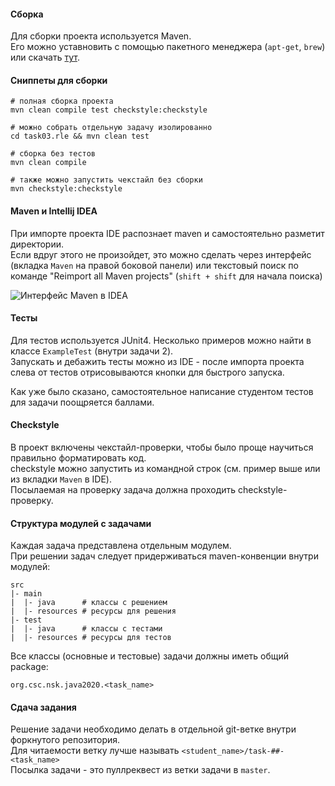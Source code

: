 #### Сборка

Для сборки проекта используется Maven.<br>
Его можно уставновить с помощью пакетного менеджера (`apt-get`, `brew`) или скачать [тут](https://maven.apache.org/download.cgi).

#### Сниппеты для сборки
```
# полная сборка проекта
mvn clean compile test checkstyle:checkstyle

# можно собрать отдельную задачу изолированно
cd task03.rle && mvn clean test

# сборка без тестов
mvn clean compile

# также можно запустить чекстайл без сборки
mvn checkstyle:checkstyle
```

#### Maven и Intellij IDEA

При импорте проекта IDE распознает maven и самостоятельно разметит директории.<br>
Если вдруг этого не произойдет, это можно сделать через интерфейс (вкладка `Maven` на правой боковой панели) или текстовый поиск по команде "Reimport all Maven projects" (`shift + shift` для начала поиска)

![Интерфейс Maven в IDEA](https://i.imgur.com/XgU1GpM.png)

#### Тесты 

Для тестов используется JUnit4. Несколько примеров можно найти в классе `ExampleTest` (внутри задачи 2).<br>
Запускать и дебажить тесты можно из IDE - после импорта проекта слева от тестов отрисовываются кнопки для быстрого запуска.

Как уже было сказано, самостоятельное написание студентом тестов для задачи поощряется баллами.


#### Checkstyle

В проект включены чекстайл-проверки, чтобы было проще научиться правильно форматировать код.<br>
checkstyle можно запустить из командной строк (см. пример выше или из вкладки `Maven` в IDE).<br>
Посылаемая на проверку задача должна проходить checkstyle-проверку.

#### Структура модулей с задачами

Каждая задача представлена отдельным модулем.<br>
При решении задач следует придерживаться maven-конвенции внутри модулей:
```
src
|- main
|  |- java      # классы с решением
|  |- resources # ресурсы для решения
|- test 
|  |- java      # классы с тестами 
|  |- resources # ресурсы для тестов
``` 

Все классы (основные и тестовые) задачи должны иметь общий package: 
```$xslt
org.csc.nsk.java2020.<task_name>
```

#### Сдача задания

Решение задачи необходимо делать в отдельной git-ветке внутри форкнутого репозитория.<br>
Для читаемости ветку лучше называть `<student_name>/task-##-<task_name>`<br>
Посылка задачи - это пуллреквест из ветки задачи в `master`.<br>
